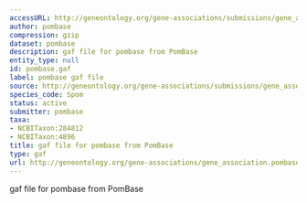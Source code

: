 ```yaml
---
accessURL: http://geneontology.org/gene-associations/submissions/gene_association.pombase.gz
author: pombase
compression: gzip
dataset: pombase
description: gaf file for pombase from PomBase
entity_type: null
id: pombase.gaf
label: pombase gaf file
source: http://geneontology.org/gene-associations/submissions/gene_association.pombase.gz
species_code: Spom
status: active
submitter: pombase
taxa:
- NCBITaxon:284812
- NCBITaxon:4896
title: gaf file for pombase from PomBase
type: gaf
url: http://geneontology.org/gene-associations/gene_association.pombase.gz
---
```


gaf file for pombase from PomBase